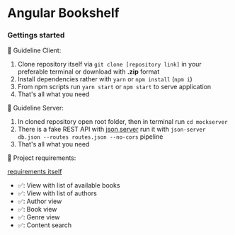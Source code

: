# Angular Bookshelf
### Gettings started

🚀 Guideline Client:

  1. Clone repository itself via ```git clone [repository link]``` in your preferable terminal or download with **.zip** format
  2. Install dependencies rather with ```yarn``` or ```npm install``` (```npm i```)
  3. From npm scripts run ```yarn start``` or ```npm start``` to serve application
  4. That's all what you need

🚀 Guideline Server:
  1. In cloned repository open root folder, then in terminal run ```cd mockserver```
  2. There is a fake REST API with [json server](https://github.com/typicode/json-server) run it with ```json-server db.json --routes routes.json --no-cors``` pipeline
  3. That's all what you need
  
🚀 Project requirements:

  [requirements itself](https://gist.github.com/geksilla/72a0cb882d2b7d8b4336)
  
  * ✅: View with list of available books
  * ✅: View with list of authors
  * ✅: Author view
  * ✅: Book view
  * ✅: Genre view
  * ✅: Content search

